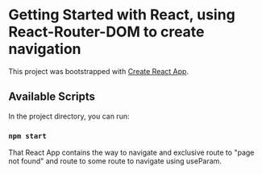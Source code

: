 # Getting Started with React, using React-Router-DOM to create navigation

This project was bootstrapped with [Create React App](https://github.com/facebook/create-react-app).

## Available Scripts

In the project directory, you can run:

### `npm start`

That React App contains the way to navigate and exclusive route to "page not found" and route to some route to navigate using useParam.


